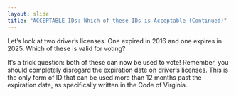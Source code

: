 ```yaml
---
layout: slide
title: "ACCEPTABLE IDs: Which of these IDs is Acceptable (Continued)"
---
```


Let’s look at two driver’s licenses. One expired in 2016 and one expires in 2025. Which of these is valid for voting?

It’s a trick question: both of these can now be used to vote! Remember, you should completely disregard the expiration date on driver’s licenses. This is the only form of ID that can be used more than 12 months past the expiration date, as specifically written in the Code of Virginia.
